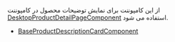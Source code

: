 <div class="dp-doc-container"">

<div class="dp-doc-tags">

<div class="desktop-version"></div>

</div>

<div class="dp-doc-body">

از این کامپوننت برای نمایش توضیحات محصول در کامپوننت
  [DesktopProductDetailPageComponent](DesktopProductDetailPageComponent.html#readme)
استفاده می شود.

</div>

<div class="dp-doc-links">

<div class="parent"></div>

+ [BaseProductDescriptionCardComponent](BaseProductDescriptionCardComponent.html#readme)


</div>


</div> 


